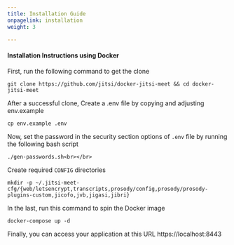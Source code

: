 ```yaml
---
title: Installation Guide
onpagelink: installation
weight: 3

---
```


#### **Installation Instructions using Docker**

First, run the following command to get the clone

 ```
 git clone https://github.com/jitsi/docker-jitsi-meet && cd docker-jitsi-meet
```

After a successful clone, Create a .env file by copying and adjusting env.example

 ```
 cp env.example .env
```

Now, set the password in the security section options of `.env` file by running the following bash script

 ```
 ./gen-passwords.sh<br></br>
```

Create required `CONFIG` directories

 ```
 mkdir -p ~/.jitsi-meet-cfg/{web/letsencrypt,transcripts,prosody/config,prosody/prosody-plugins-custom,jicofo,jvb,jigasi,jibri}
```

In the last, run this command to spin the Docker image

 ```
 docker-compose up -d
```

Finally, you can access your application at this URL https://localhost:8443


